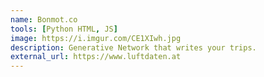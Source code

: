 ```yaml
---
name: Bonmot.co
tools: [Python HTML, JS]
image: https://i.imgur.com/CE1XIwh.jpg
description: Generative Network that writes your trips.
external_url: https://www.luftdaten.at
---
```

